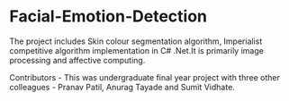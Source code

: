 # Facial-Emotion-Detection
The project includes Skin colour segmentation algorithm, Imperialist competitive algorithm implementation in C# .Net.It is primarily image processing and affective computing. 


Contributors - This was undergraduate final year project with three other colleagues - Pranav Patil, Anurag Tayade and Sumit Vidhate.
